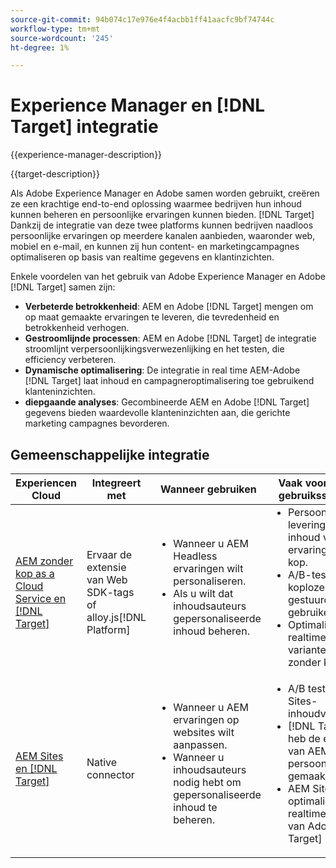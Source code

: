 ```yaml
---
source-git-commit: 94b074c17e976e4f4acbb1ff41aacfc9bf74744c
workflow-type: tm+mt
source-wordcount: '245'
ht-degree: 1%

---
```



# Experience Manager en [!DNL Target] integratie

{{experience-manager-description}}

{{target-description}}

Als Adobe Experience Manager en Adobe samen worden gebruikt, creëren ze een krachtige end-to-end oplossing waarmee bedrijven hun inhoud kunnen beheren en persoonlijke ervaringen kunnen bieden. [!DNL Target] Dankzij de integratie van deze twee platforms kunnen bedrijven naadloos persoonlijke ervaringen op meerdere kanalen aanbieden, waaronder web, mobiel en e-mail, en kunnen zij hun content- en marketingcampagnes optimaliseren op basis van realtime gegevens en klantinzichten.

Enkele voordelen van het gebruik van Adobe Experience Manager en Adobe [!DNL Target] samen zijn:

+ **Verbeterde betrokkenheid**: AEM en Adobe [!DNL Target] mengen om op maat gemaakte ervaringen te leveren, die tevredenheid en betrokkenheid verhogen.
+ **Gestroomlijnde processen**: AEM en Adobe [!DNL Target] de integratie stroomlijnt verpersoonlijkingsverwezenlijking en het testen, die efficiency verbeteren.
+ **Dynamische optimalisering**: De integratie in real time AEM-Adobe [!DNL Target] laat inhoud en campagneroptimalisering toe gebruikend klanteninzichten.
+ **diepgaande analyses**: Gecombineerde AEM en Adobe [!DNL Target] gegevens bieden waardevolle klanteninzichten aan, die gerichte marketing campagnes bevorderen.

## Gemeenschappelijke integratie

<table>
    <thead>
        <tr>
            <th>Experiencen Cloud</th>
            <th>Integreert met</th>
            <th>Wanneer gebruiken</th>
            <th>Vaak voorkomende gebruiksscenario's</th>
        </tr>
    </thead>
    <tbody>
        <tr>
            <td><a href="https://experienceleague.adobe.com/docs/experience-manager-learn/cloud-service/integrations/target.html?lang=nl-NL" target="_blank" rel="noreferrer">AEM zonder kop as a Cloud Service en [!DNL Target]</a></td>
            <td>Ervaar de extensie van Web SDK-tags of alloy.js[!DNL Platform]</td>
            <td>
              <ul style="margin-top: 0;">
                <li>Wanneer u AEM Headless ervaringen wilt personaliseren.</li>
                <li>Als u wilt dat inhoudsauteurs gepersonaliseerde inhoud beheren.</li>
              </ul>
            </td>
            <td>
                <ul style="margin-top: 0;">
                  <li>Persoonlijke levering van inhoud voor AEM ervaringen zonder kop.</li>
                  <li>A/B-tests op koploze AEM-gestuurde gebruikerservaring.</li>
                  <li>Optimalisatie in realtime van varianten in inhoud zonder kop AEM.</li>
                </ul>
            </td>
        </tr>
        <tr>
            <td><a href="https://experienceleague.adobe.com/docs/experience-manager-learn/sites/integrations/target/overview.html?lang=nl-NL" target="_blank" rel="noreferrer">AEM Sites en [!DNL Target]</a></td>
            <td>Native connector</td>
            <td>
                <ul style="margin-top: 0;">
                    <li>Wanneer u AEM ervaringen op websites wilt aanpassen.</li>
                    <li>Wanneer u inhoudsauteurs nodig hebt om gepersonaliseerde inhoud te beheren.</li>
                </ul>
            </td>
            <td>
              <ul style="margin-top: 0;">
                <li>A/B testen op AEM Sites-inhoudvariaties.</li>
                <li>[!DNL Target]Ik heb de ervaringen van AEM Sites persoonlijk gemaakt.</li>
                <li>AEM Sites optimaliseren met realtime gegevens van Adobe [!DNL Target] .</li>
              </ul>
            </td>
        </tr>
    </tbody>          
</table>
